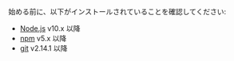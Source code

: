 始める前に、以下がインストールされていることを確認してください:

- [Node.js](https://nodejs.org/) v10.x 以降
- [npm](https://www.npmjs.com/get-npm) v5.x 以降
- [git](https://git-scm.com/) v2.14.1 以降
